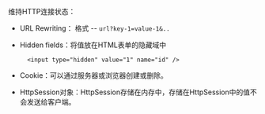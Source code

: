 维持HTTP连接状态：

* URL Rewriting： 格式 -- `url?key-1=value-1&..`

* Hidden fields：将值放在HTML表单的隐藏域中

		<input type="hidden" value="1" name="id" />

* Cookie：可以通过服务器或浏览器创建或删除。

* HttpSession对象：HttpSession存储在内存中，存储在HttpSession中的值不会发送给客户端。